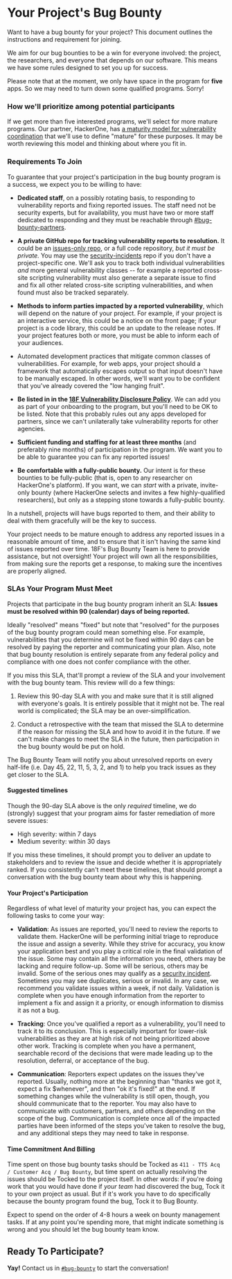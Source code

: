 # Your Project's Bug Bounty

Want to have a bug bounty for your project? This document outlines the
instructions and requirement for joining.

We aim for our bug bounties to be a win for everyone involved: the project, the
researchers, and everyone that depends on our software. This means we have some
rules designed to set you up for success.

Please note that at the moment, we only have space in the program for **five**
apps. So we may need to turn down some qualified programs. Sorry!

### How we'll prioritize among potential participants

If we get more than five interested programs, we'll select for more mature
programs. Our partner, HackerOne, has [a maturity model for vulnerability
coordination](https://www.hackerone.com/blog/vulnerability-coordination-maturity-model)
that we'll use to define "mature" for these purposes. It may be worth reviewing 
this model and thinking about where you fit in.

### Requirements To Join

To guarantee that your project's participation in the bug bounty program is a
success, we expect you to be willing to have:

* **Dedicated staff**, on a possibly rotating basis, to responding to vulnerability
reports and fixing reported issues. The staff need not be security experts, but
for availability, you must have two or more staff dedicated to responding and
they must be reachable through
[#bug-bounty-partners](https://gsa-tts.slack.com/messages/C5JQCD9PH).

* **A private GitHub repo for tracking vulnerability reports to resolution.** It
could be an [issues-only repo](https://help.github.com/articles/creating-an-issues-only-repository/), or a full code repository, *but it must be private.* You may use the [security-incidents](https://github.com/18F/security-incidents)
repo if you don't have a project-specific one.
We'll ask you to track both individual vulnerabilities *and* more general
vulnerability classes -- for example a reported cross-site scripting
vulnerability must also generate a separate issue to find and fix all other
related cross-site scripting vulnerabilities, and when found must also be
tracked separately.

* **Methods to inform parties impacted by a reported vulnerability**, which will
depend on the nature of your project. For example, if your project is an
interactive service, this could be a notice on the front page; if your project
is a code library, this could be an update to the release notes. If your
project features both or more, you must be able to inform each of your
audiences.

* Automated development practices that mitigate common classes of
vulnerabilities. For example, for web apps, your project should a framework that
automatically escapes output so that input doesn't have to be manually escaped.
In other words, we'll want you to be confident that you've already covered
the "low hanging fruit".

* **Be listed in in the [18F Vulnerability Disclosure
Policy](https://github.com/18F/vulnerability-disclosure-policy/blob/main/vulnerability-disclosure-policy.md)**. We can add you as part of your
onboarding to the program, but you'll need to be OK to be listed. Note that
this probably rules out any apps developed for partners, since we can't
unilaterally take vulnerability reports for other agencies.

* **Sufficient funding and staffing for at least three months** (and preferably
nine months) of participation in the program. We want you to be able to
guarantee you can fix any reported issues!

* **Be comfortable with a fully-public bounty.** Our intent is for these bounties
to be fully-public (that is, open to any researcher on HackerOne's platform).
If you want, we can _start_ with a private, invite-only bounty (where
HackerOne selects and invites a few highly-qualified researchers), but only
as a stepping stone towards a fully-public bounty.

In a nutshell, projects will have bugs reported to them, and their ability to
deal with them gracefully will be the key to success.

Your project needs to be mature enough to address any reported issues in a
reasonable amount of time, and to ensure that it isn't having the same kind of
issues reported over time. 18F's Bug Bounty Team is here to provide assistance,
but not oversight! Your project will own all the responsibilities, from making
sure the reports get a response, to making sure the incentives are properly
aligned.

### SLAs Your Program Must Meet

Projects that participate in the bug bounty program inherit an SLA: **Issues must
be resolved within 90 (calendar) days of being reported.** 

Ideally "resolved" means "fixed" but note that "resolved" for the purposes of 
the bug bounty program could mean something else. For example, vulnerabilities
that you determine will not be fixed within 90 days can be resolved by paying 
the reporter and communicating your plan. Also, note that bug bounty resolution
is entirely separate from any federal policy and compliance with one does not
confer compliance with the other.

If you miss this SLA, that'll prompt a review of the SLA and your involvement
with the bug bounty team. This review will do a few things:

1. Review this 90-day SLA with you and make sure that it is still aligned with
   everyone's goals. It is entirely possible that it might not be. The real
   world is complicated; the SLA may be an over-simplification.

2. Conduct a retrospective with the team that missed the SLA  to determine if
   the reason for missing the SLA and how to avoid it in the future. If we can't
   make changes to meet the SLA in the future, then participation in the bug
   bounty would be put on hold.

The Bug Bounty Team will notify you about unresolved reports on every half-life
(i.e. Day 45, 22, 11, 5, 3, 2, and 1) to help you track issues as they get
closer to the SLA.

#### Suggested timelines

Though the 90-day SLA above is the only _required_ timeline, we do (strongly)
suggest that your program aims for faster remediation of more severe issues:

* High severity: within 7 days
* Medium severity: within 30 days

If you miss these timelines, it should prompt you to deliver an update to
stakeholders and to review the issue and decide whether it is appropriately
ranked. If you consistently can't meet these timelines, that should prompt
a conversation with the bug bounty team about why this is happening.

#### Your Project's Participation

Regardless of what level of maturity your project has, you can expect the
following tasks to come your way:

* __Validation__: As issues are reported, you'll need to review the reports to
validate them. HackerOne will be performing initial triage to reproduce the
issue and assign a severity. While they strive for accuracy, you know your
application best and you play a critical role in the final validation of the issue.
Some may contain all the information you need, others may be lacking and require
follow-up. Some will be serious, others may be invalid.  Some of the serious
ones may qualify as a [security
incident](https://handbook.18f.gov/security-incidents/). Sometimes you may see
duplicates, serious or invalid. In any case, we recommend you validate issues
within a week, if not daily. Validation is complete when you have enough
information from the reporter to implement a fix and assign it a priority, or
enough information to dismiss it as not a bug.

* __Tracking__: Once you've qualified a report as a vulnerability, you'll
need to track it to its conclusion. This is especially important for
lower-risk vulnerabilities as they are at high risk of not being prioritized
above other work. Tracking is complete when you have a permanent, searchable
record of the decisions that were made leading up to the resolution, deferral,
or acceptance of the bug.

* __Communication__: Reporters expect updates on the issues they've
reported. Usually, nothing more at the beginning than "thanks we got it, expect a
fix $whenever", and then "ok it's fixed!" at the end. If something changes
while the vulnerability is still open, though, you should communicate that to
the reporter. You may also have to communicate with customers, partners, and
others depending on the scope of the bug. Communication is complete once all
of the impacted parties have been informed of the steps you've taken to resolve
the bug, and any additional steps they may need to take in response.

#### Time Commitment And Billing

Time spent on those bug bounty tasks should be Tocked as `411 - TTS Acq / Customer Acq / Bug Bounty`,
but time spent on actually resolving the issues should be Tocked to the project
itself. In other words: if you're doing work that you would have done if
_your team_ had discovered the bug, Tock it to your own project as usual.
But if it's work you have to do specifically because the bounty program found
the bug, Tock it to Bug Bounty.

Expect to spend on the order of 4-8 hours a week on bounty management
tasks. If at any point you're spending more, that might indicate something is
wrong and you should let the bug bounty team know.

## Ready To Participate?

**Yay!** Contact us in [`#bug-bounty`](https://gsa-tts.slack.com/messages/bug-bounty/) to start the conversation!
